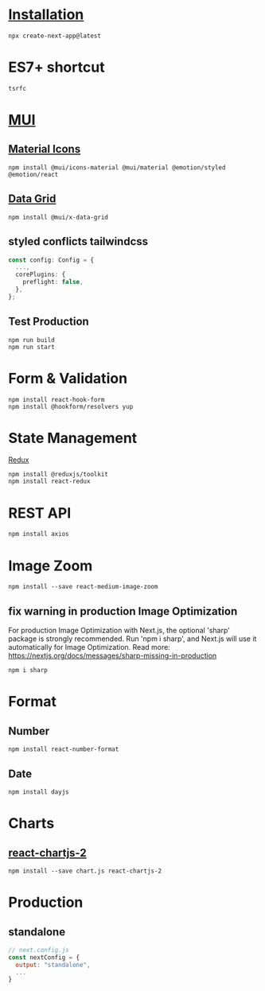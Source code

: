 # [Installation](https://nextjs.org/docs/getting-started/installation)

```
npx create-next-app@latest
```

# ES7+ shortcut

```
tsrfc
```

# [MUI](https://mui.com/material-ui/getting-started/installation/)

## [Material Icons](https://mui.com/material-ui/material-icons/)

```
npm install @mui/icons-material @mui/material @emotion/styled @emotion/react
```

## [Data Grid](https://mui.com/x/react-data-grid/getting-started/)

```
npm install @mui/x-data-grid
```

## styled conflicts tailwindcss

```ts
const config: Config = {
  ...,
  corePlugins: {
    preflight: false,
  },
};
```

## Test Production

```
npm run build
npm run start
```

# Form & Validation

```
npm install react-hook-form
npm install @hookform/resolvers yup
```

# State Management

[Redux](https://redux.js.org/introduction/installation)

```
npm install @reduxjs/toolkit
npm install react-redux
```

# REST API

```
npm install axios
```

# Image Zoom

```
npm install --save react-medium-image-zoom
```

## fix warning in production Image Optimization

For production Image Optimization with Next.js, the optional 'sharp' package is strongly recommended. Run 'npm i sharp', and Next.js will use it automatically for Image Optimization.
Read more: https://nextjs.org/docs/messages/sharp-missing-in-production

```
npm i sharp
```

# Format

## Number

```
npm install react-number-format
```

## Date

```
npm install dayjs
```

# Charts

## [react-chartjs-2](https://react-chartjs-2.js.org/)

```
npm install --save chart.js react-chartjs-2
```

# Production

## standalone

```js
// next.config.js
const nextConfig = {
  output: "standalone",
  ...
}
```

